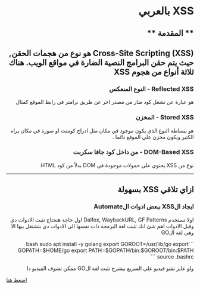 # <h1 dir='rtl' align='right'> XSS بالعربي </h1>

## <h2 dir='rtl' align='right'> ** المقدمة ** </h2>

<h2 dir='rtl' align='right'>
  Cross-Site Scripting (XSS) هو نوع من هجمات الحقن, حيث يتم حقن البرامج النصية الضارة في مواقع الويب. هناك ثلاثة أنواع من هجوم XSS
</h2>

<h3 dir='rtl' align='right'> Reflected XSS - النوع المنعكس </h3>

   <p dir='rtl' align='right'>هو عبارة عن تشغل كود ضار من مصدر اخر عن طريق برامتر في رابط الموقع كمثال </p>

<h3 dir='rtl' align='right'> Stored XSS - المخزن </h3>

  <p dir='rtl' align='right'>
  هو ببساطة النوع الذي يكون موجود في مكان مثل ادراج كومنت او صورة في مكان يراه الكثير ويكون مخزن علي الموقع دائما .
  </p>

<h3 dir='rtl' align='right'> DOM-Based XSS - من داخل كود جافا سكربت </h3>

  <p dir='rtl' align='right'> نوع من XSS يحتوي على حمولات موجودة في DOM بدلاً من كود HTML. </p>

-------------------------------------------------------------------------------------------

<h2 dir='rtl' align='right'>
 ازاي تلاقي XSS بسهولة
</h2>

<h3 dir='rtl' align='right'>
  ايجاد الXSS ببعض ادوات الAutomate
</h3>

<p dir='rtl' align='right'> اولا نستخدم Dalfox, WaybackURL, GF Patterns
اول حاجة هنحتاج نثبت الادوات دي وقبل الادوات اهم شئ انك تثبت لغة البرمجة ذات نفسها الي الادوات دي بتشتغل بيها الا وهي
لغة الGO
</p>

<p dir='rtl' align='right'>
```bash
sudo apt install -y golang
export GOROOT=/usr/lib/go
export GOPATH=$HOME/go
export PATH=$GOPATH/bin:$GOROOT/bin:$PATH
source .bashrc
```
</p>
<p dir='rtl' align='right'>
ولو عايز تشو فيديو علي السريع بيشرح تثبت لغة الGO ممكن تشوف الفيديو دا

[اضغط هنا](https://youtu.be/69bj8nUlLc8)
</p>
